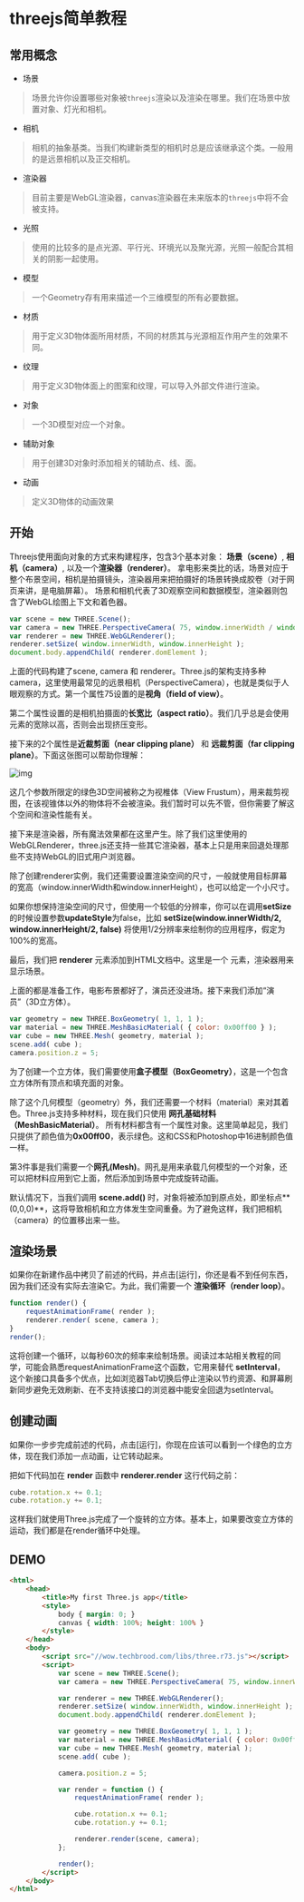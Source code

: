 # threejs简单教程

## 常用概念

- 场景

> 场景允许你设置哪些对象被`threejs`渲染以及渲染在哪里。我们在场景中放置对象、灯光和相机。

- 相机

> 相机的抽象基类。当我们构建新类型的相机时总是应该继承这个类。一般用的是远景相机以及正交相机。
>

- 渲染器

> 目前主要是WebGL渲染器，canvas渲染器在未来版本的`threejs`中将不会被支持。
>

- 光照

> 使用的比较多的是点光源、平行光、环境光以及聚光源，光照一般配合其相关的阴影一起使用。

- 模型

> 一个Geometry存有用来描述一个三维模型的所有必要数据。

- 材质

> 用于定义3D物体面所用材质，不同的材质其与光源相互作用产生的效果不同。

- 纹理

> 用于定义3D物体面上的图案和纹理，可以导入外部文件进行渲染。

- 对象

> 一个3D模型对应一个对象。

- 辅助对象

> 用于创建3D对象时添加相关的辅助点、线、面。

- 动画

> 定义3D物体的动画效果

## 开始

Threejs使用面向对象的方式来构建程序，包含3个基本对象： **场景（scene）**, **相机（camera）**, 以及一个**渲染器（renderer）**。 拿电影来类比的话，场景对应于整个布景空间，相机是拍摄镜头，渲染器用来把拍摄好的场景转换成胶卷（对于网页来讲，是电脑屏幕）。 场景和相机代表了3D观察空间和数据模型，渲染器则包含了WebGL绘图上下文和着色器。

````javascript
var scene = new THREE.Scene();
var camera = new THREE.PerspectiveCamera( 75, window.innerWidth / window.innerHeight, 0.1, 1000 );
var renderer = new THREE.WebGLRenderer();
renderer.setSize( window.innerWidth, window.innerHeight );
document.body.appendChild( renderer.domElement );
````

上面的代码构建了scene, camera 和 renderer。Three.js的架构支持多种camera，这里使用最常见的远景相机（PerspectiveCamera），也就是类似于人眼观察的方式。第一个属性75设置的是**视角（field of view）**。

第二个属性设置的是相机拍摄面的**长宽比（aspect ratio）**。我们几乎总是会使用元素的宽除以高，否则会出现挤压变形。

接下来的2个属性是**近裁剪面（near clipping plane）** 和 **远裁剪面（far clipping plane）**。下面这张图可以帮助你理解：

![img](http://techbrood.com/ueditor/php/upload/image/20160525/1464141326848754.png)

这几个参数所限定的绿色3D空间被称之为视椎体（View Frustum），用来裁剪视图，在该视锥体以外的物体将不会被渲染。我们暂时可以先不管，但你需要了解这个空间和渲染性能有关。

接下来是渲染器，所有魔法效果都在这里产生。除了我们这里使用的WebGLRenderer，three.js还支持一些其它渲染器，基本上只是用来回退处理那些不支持WebGL的旧式用户浏览器。

除了创建renderer实例，我们还需要设置渲染空间的尺寸，一般就使用目标屏幕的宽高（window.innerWidth和window.innerHeight），也可以给定一个小尺寸。

如果你想保持渲染空间的尺寸，但使用一个较低的分辨率，你可以在调用**setSize**的时候设置参数**updateStyle**为false，比如 **setSize(window.innerWidth/2, window.innerHeight/2, false)** 将使用1/2分辨率来绘制你的应用程序，假定<canvas>为100%的宽高。

最后，我们把 **renderer** 元素添加到HTML文档中。这里是一个 <canvas> 元素，渲染器用来显示场景。

上面的都是准备工作，电影布景都好了，演员还没进场。接下来我们添加“演员”（3D立方体）。

````javascript
var geometry = new THREE.BoxGeometry( 1, 1, 1 );
var material = new THREE.MeshBasicMaterial( { color: 0x00ff00 } );
var cube = new THREE.Mesh( geometry, material );
scene.add( cube );
camera.position.z = 5;
````

为了创建一个立方体，我们需要使用**盒子模型（BoxGeometry）**，这是一个包含立方体所有顶点和填充面的对象。

除了这个几何模型（geometry）外，我们还需要一个材料（material）来对其着色。Three.js支持多种材料，现在我们只使用 **网孔基础材料（MeshBasicMaterial）**。 所有材料都含有一个属性对象。这里简单起见，我们只提供了颜色值为**0x00ff00**，表示绿色。这和CSS和Photoshop中16进制颜色值一样。

第3件事是我们需要一个**网孔(Mesh)**。网孔是用来承载几何模型的一个对象，还可以把材料应用到它上面，然后添加到场景中完成旋转动画。

默认情况下，当我们调用 **scene.add()** 时，对象将被添加到原点处，即坐标点**(0,0,0)**，这将导致相机和立方体发生空间重叠。为了避免这样，我们把相机（camera）的位置移出来一些。

## 渲染场景

如果你在新建作品中拷贝了前述的代码，并点击[运行]，你还是看不到任何东西，因为我们还没有实际去渲染它。为此，我们需要一个 **渲染循环（render loop）**。

````javascript
function render() {
	requestAnimationFrame( render );
	renderer.render( scene, camera );
}
render();
````

这将创建一个循环，以每秒60次的频率来绘制场景。阅读过本站相关教程的同学，可能会熟悉requestAnimationFrame这个函数，它用来替代 **setInterval**， 这个新接口具备多个优点，比如浏览器Tab切换后停止渲染以节约资源、和屏幕刷新同步避免无效刷新、在不支持该接口的浏览器中能安全回退为setInterval。

## 创建动画

如果你一步步完成前述的代码，点击[运行]，你现在应该可以看到一个绿色的立方体，现在我们添加一点动画，让它转动起来。

把如下代码加在 **render** 函数中 **renderer.render** 这行代码之前：

````javascript
cube.rotation.x += 0.1;
cube.rotation.y += 0.1;
````

这样我们就使用Three.js完成了一个旋转的立方体。基本上，如果要改变立方体的运动，我们都是在render循环中处理。

## DEMO

````html
<html>
	<head>
		<title>My first Three.js app</title>
		<style>
			body { margin: 0; }
			canvas { width: 100%; height: 100% }
		</style>
	</head>
	<body>
		<script src="//wow.techbrood.com/libs/three.r73.js"></script>
		<script>
			var scene = new THREE.Scene();
			var camera = new THREE.PerspectiveCamera( 75, window.innerWidth/window.innerHeight, 0.1, 1000 );

			var renderer = new THREE.WebGLRenderer();
			renderer.setSize( window.innerWidth, window.innerHeight );
			document.body.appendChild( renderer.domElement );

			var geometry = new THREE.BoxGeometry( 1, 1, 1 );
			var material = new THREE.MeshBasicMaterial( { color: 0x00ff00 } );
			var cube = new THREE.Mesh( geometry, material );
			scene.add( cube );

			camera.position.z = 5;

			var render = function () {
				requestAnimationFrame( render );

				cube.rotation.x += 0.1;
				cube.rotation.y += 0.1;

				renderer.render(scene, camera);
			};

			render();
		</script>
	</body>
</html>
````

